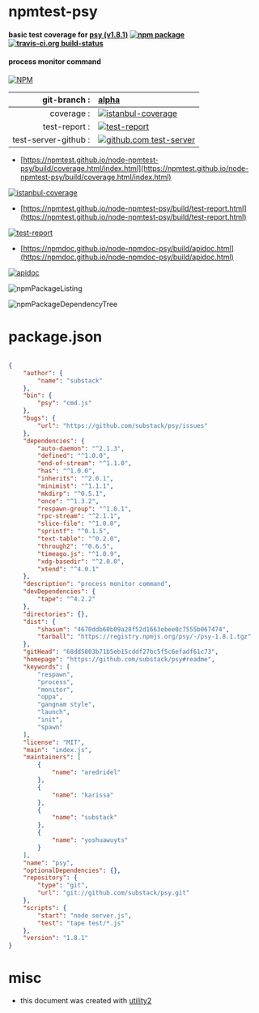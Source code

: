 # npmtest-psy

#### basic test coverage for  [psy (v1.8.1)](https://github.com/substack/psy#readme)  [![npm package](https://img.shields.io/npm/v/npmtest-psy.svg?style=flat-square)](https://www.npmjs.org/package/npmtest-psy) [![travis-ci.org build-status](https://api.travis-ci.org/npmtest/node-npmtest-psy.svg)](https://travis-ci.org/npmtest/node-npmtest-psy)

#### process monitor command

[![NPM](https://nodei.co/npm/psy.png?downloads=true&downloadRank=true&stars=true)](https://www.npmjs.com/package/psy)

| git-branch : | [alpha](https://github.com/npmtest/node-npmtest-psy/tree/alpha)|
|--:|:--|
| coverage : | [![istanbul-coverage](https://npmtest.github.io/node-npmtest-psy/build/coverage.badge.svg)](https://npmtest.github.io/node-npmtest-psy/build/coverage.html/index.html)|
| test-report : | [![test-report](https://npmtest.github.io/node-npmtest-psy/build/test-report.badge.svg)](https://npmtest.github.io/node-npmtest-psy/build/test-report.html)|
| test-server-github : | [![github.com test-server](https://npmtest.github.io/node-npmtest-psy/GitHub-Mark-32px.png)](https://npmtest.github.io/node-npmtest-psy/build/app/index.html) | | build-artifacts : | [![build-artifacts](https://npmtest.github.io/node-npmtest-psy/glyphicons_144_folder_open.png)](https://github.com/npmtest/node-npmtest-psy/tree/gh-pages/build)|

- [https://npmtest.github.io/node-npmtest-psy/build/coverage.html/index.html](https://npmtest.github.io/node-npmtest-psy/build/coverage.html/index.html)

[![istanbul-coverage](https://npmtest.github.io/node-npmtest-psy/build/screenCapture.buildCi.browser.%252Ftmp%252Fbuild%252Fcoverage.lib.html.png)](https://npmtest.github.io/node-npmtest-psy/build/coverage.html/index.html)

- [https://npmtest.github.io/node-npmtest-psy/build/test-report.html](https://npmtest.github.io/node-npmtest-psy/build/test-report.html)

[![test-report](https://npmtest.github.io/node-npmtest-psy/build/screenCapture.buildCi.browser.%252Ftmp%252Fbuild%252Ftest-report.html.png)](https://npmtest.github.io/node-npmtest-psy/build/test-report.html)

- [https://npmdoc.github.io/node-npmdoc-psy/build/apidoc.html](https://npmdoc.github.io/node-npmdoc-psy/build/apidoc.html)

[![apidoc](https://npmdoc.github.io/node-npmdoc-psy/build/screenCapture.buildCi.browser.%252Ftmp%252Fbuild%252Fapidoc.html.png)](https://npmdoc.github.io/node-npmdoc-psy/build/apidoc.html)

![npmPackageListing](https://npmtest.github.io/node-npmtest-psy/build/screenCapture.npmPackageListing.svg)

![npmPackageDependencyTree](https://npmtest.github.io/node-npmtest-psy/build/screenCapture.npmPackageDependencyTree.svg)



# package.json

```json

{
    "author": {
        "name": "substack"
    },
    "bin": {
        "psy": "cmd.js"
    },
    "bugs": {
        "url": "https://github.com/substack/psy/issues"
    },
    "dependencies": {
        "auto-daemon": "^2.1.3",
        "defined": "^1.0.0",
        "end-of-stream": "^1.1.0",
        "has": "^1.0.0",
        "inherits": "^2.0.1",
        "minimist": "^1.1.1",
        "mkdirp": "^0.5.1",
        "once": "^1.3.2",
        "respawn-group": "^1.0.1",
        "rpc-stream": "^2.1.1",
        "slice-file": "^1.0.0",
        "sprintf": "^0.1.5",
        "text-table": "^0.2.0",
        "through2": "^0.6.5",
        "timeago.js": "^1.0.9",
        "xdg-basedir": "^2.0.0",
        "xtend": "^4.0.1"
    },
    "description": "process monitor command",
    "devDependencies": {
        "tape": "^4.2.2"
    },
    "directories": {},
    "dist": {
        "shasum": "4670ddb60b09a28f52d1663ebee0c7555b067474",
        "tarball": "https://registry.npmjs.org/psy/-/psy-1.8.1.tgz"
    },
    "gitHead": "68dd5803b71b5eb15cddf27bc5f5c6efadf61c73",
    "homepage": "https://github.com/substack/psy#readme",
    "keywords": [
        "respawn",
        "process",
        "monitor",
        "oppa",
        "gangnam style",
        "launch",
        "init",
        "spawn"
    ],
    "license": "MIT",
    "main": "index.js",
    "maintainers": [
        {
            "name": "aredridel"
        },
        {
            "name": "karissa"
        },
        {
            "name": "substack"
        },
        {
            "name": "yoshuawuyts"
        }
    ],
    "name": "psy",
    "optionalDependencies": {},
    "repository": {
        "type": "git",
        "url": "git://github.com/substack/psy.git"
    },
    "scripts": {
        "start": "node server.js",
        "test": "tape test/*.js"
    },
    "version": "1.8.1"
}
```



# misc
- this document was created with [utility2](https://github.com/kaizhu256/node-utility2)
